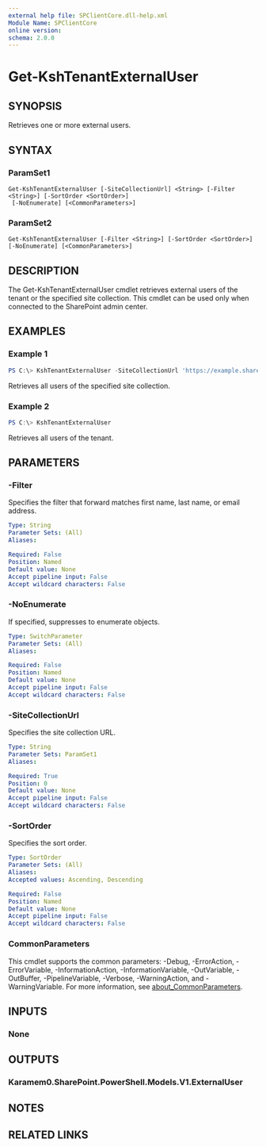```yaml
---
external help file: SPClientCore.dll-help.xml
Module Name: SPClientCore
online version:
schema: 2.0.0
---
```


# Get-KshTenantExternalUser

## SYNOPSIS
Retrieves one or more external users.

## SYNTAX

### ParamSet1
```
Get-KshTenantExternalUser [-SiteCollectionUrl] <String> [-Filter <String>] [-SortOrder <SortOrder>]
 [-NoEnumerate] [<CommonParameters>]
```

### ParamSet2
```
Get-KshTenantExternalUser [-Filter <String>] [-SortOrder <SortOrder>] [-NoEnumerate] [<CommonParameters>]
```

## DESCRIPTION
The Get-KshTenantExternalUser cmdlet retrieves external users of the tenant or the specified site collection.
This cmdlet can be used only when connected to the SharePoint admin center.

## EXAMPLES

### Example 1
```powershell
PS C:\> KshTenantExternalUser -SiteCollectionUrl 'https://example.sharepoint.com/sites/japan'
```

Retrieves all users of the specified site collection.

### Example 2
```powershell
PS C:\> KshTenantExternalUser
```

Retrieves all users of the tenant.

## PARAMETERS

### -Filter
Specifies the filter that forward matches first name, last name, or email address.

```yaml
Type: String
Parameter Sets: (All)
Aliases:

Required: False
Position: Named
Default value: None
Accept pipeline input: False
Accept wildcard characters: False
```

### -NoEnumerate
If specified, suppresses to enumerate objects.

```yaml
Type: SwitchParameter
Parameter Sets: (All)
Aliases:

Required: False
Position: Named
Default value: None
Accept pipeline input: False
Accept wildcard characters: False
```

### -SiteCollectionUrl
Specifies the site collection URL.

```yaml
Type: String
Parameter Sets: ParamSet1
Aliases:

Required: True
Position: 0
Default value: None
Accept pipeline input: False
Accept wildcard characters: False
```

### -SortOrder
Specifies the sort order.

```yaml
Type: SortOrder
Parameter Sets: (All)
Aliases:
Accepted values: Ascending, Descending

Required: False
Position: Named
Default value: None
Accept pipeline input: False
Accept wildcard characters: False
```

### CommonParameters
This cmdlet supports the common parameters: -Debug, -ErrorAction, -ErrorVariable, -InformationAction, -InformationVariable, -OutVariable, -OutBuffer, -PipelineVariable, -Verbose, -WarningAction, and -WarningVariable. For more information, see [about_CommonParameters](http://go.microsoft.com/fwlink/?LinkID=113216).

## INPUTS

### None
## OUTPUTS

### Karamem0.SharePoint.PowerShell.Models.V1.ExternalUser
## NOTES

## RELATED LINKS
